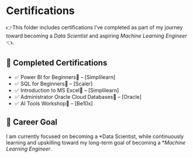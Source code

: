 # Certifications

👉This folder includes certifications I’ve completed as part of my journey toward becoming a *Data Scientist* and aspiring *Machine Learning Engineer*👈.

## 🔖 Completed Certifications

- ✅ Power BI for Beginners🎉 – [Simplilearn]
- ✅ SQL for Beginners🎉 – [Scaler]
- ✅ Introduction to MS Excel🎉 – [Simplilearn]
- ✅ Administrator Oracle Cloud Databases🎉 – [Oracle]
- ✅ AI Tools Workshop🎉 – [Be10x]

## 🧠 Career Goal
I am currently focused on becoming a *Data Scientist, while continuously learning and upskilling toward my long-term goal of becoming a **Machine Learning Engineer*.
